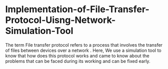 # Implementation-of-File-Transfer-Protocol-Uisng-Network-Simulation-Tool
The term File transfer protocol refers to a process that involves the transfer of files between devices over a network . Here, We use a simulation tool to know that how does this protocol works and came to know about the problems that can be faced during its working and can be fixed early.
